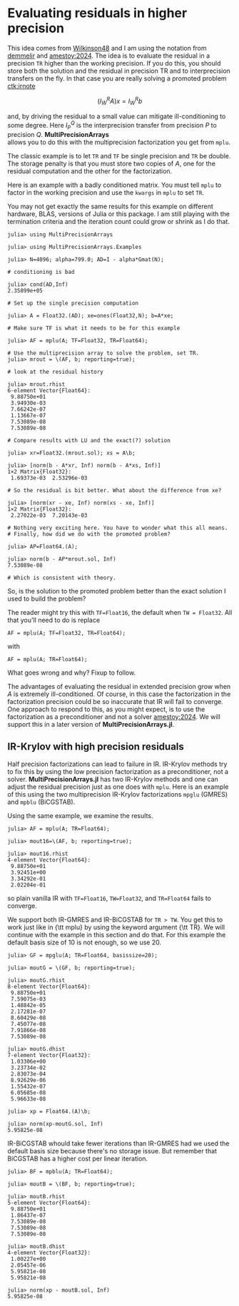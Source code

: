 # Evaluating residuals in higher precision

This idea comes from [Wilkinson48](@cite) and I am using the notation
from [demmelir](@cite) and [amestoy:2024](@cite).
The idea is to evaluate the
residual in a precision ```TR``` 
higher than the working precision. If you do this,
you should store both the solution and the residual in precision
TR and to interprecision transfers on the fly. In that case you are really
solving a promoted problem [ctk:irnote](@cite)
```math
(I_W^R A) x = I_W^R b
```
and, by driving the residual to a small value can mitigate ill-conditioning
to some degree. Here $I_P^Q$ is the interprecision transfer from precision
$P$ to precision $Q$.
__MultiPrecisionArrays__  
allows you to do this with the multiprecision
factorization you get from ```mplu```. 

The classic example is to let ```TR``` 
and ```TF``` be single precision and ```TR``` be double.
The storage penalty is that you must store two copies of $A$, one for the
residual computation and the other for the factorization.

Here is an example with a badly conditioned matrix. You must tell
```mplu``` to factor in the working precision and use the
```kwargs``` in ```mplu``` to set ```TR```.

You may not get exactly the same results for this example on
different hardware, BLAS, versions of Julia or this package.
I am still playing with the termination criteria and the iteration
count could grow or shrink as I do that.


```
julia> using MultiPrecisionArrays

julia> using MultiPrecisionArrays.Examples

julia> N=4096; alpha=799.0; AD=I - alpha*Gmat(N);

# conditioning is bad

julia> cond(AD,Inf)
2.35899e+05

# Set up the single precision computation

julia> A = Float32.(AD); xe=ones(Float32,N); b=A*xe;

# Make sure TF is what it needs to be for this example

julia> AF = mplu(A; TF=Float32, TR=Float64);

# Use the multiprecision array to solve the problem, set TR.
julia> mrout = \(AF, b; reporting=true);

# look at the residual history

julia> mrout.rhist
6-element Vector{Float64}:
 9.88750e+01
 3.94930e-03
 7.66242e-07
 1.13667e-07
 7.53089e-08
 7.53089e-08

# Compare results with LU and the exact(?) solution

julia> xr=Float32.(mrout.sol); xs = A\b;

julia> [norm(b - A*xr, Inf) norm(b - A*xs, Inf)]
1×2 Matrix{Float32}:
 1.69373e-03  2.53296e-03

# So the residual is bit better. What about the difference from xe?

julia> [norm(xr - xe, Inf) norm(xs - xe, Inf)]
1×2 Matrix{Float32}:
 2.27022e-03  7.20143e-03

# Nothing very exciting here. You have to wonder what this all means.
# Finally, how did we do with the promoted problem?

julia> AP=Float64.(A);

julia> norm(b - AP*mrout.sol, Inf)
7.53089e-08

# Which is consistent with theory.
```

So, is the solution to the promoted problem better than the exact solution
I used to build the problem?

The reader might try this with ```TF=Float16```, the default when
```TW = Float32```. All that you'll need to do is replace
```
AF = mplu(A; TF=Float32, TR=Float64);
```
with
```
AF = mplu(A; TR=Float64);
```

What goes wrong and why? Fixup to follow.

The advantages of evaluating the residual in extended precision grow
when $A$ is extremely ill-conditioned. Of course, in this case the
factorization in the factorization precision could be so inaccurate that
IR will fail to converge. One approach to respond to this, as you
might expect, is to use the factorization as a preconditioner and not
a solver [amestoy:2024](@cite). We will support this in a later version of
__MultiPrecisionArrays.jl__.

## IR-Krylov with high precision residuals

Half precision factorizations can lead to failure in IR. IR-Krylov
methods try to fix this by using the low precision factorization as
a preconditioner, not a solver. __MultiPrecisionArrays.jl__ has two
IR-Krylov methods and one can adjust the residual precision just as one
does with ```mplu```. Here is an example of this using the two 
multiprecision IR-Krylov factorizations ```mpglu``` (GMRES) and 
```mpblu``` (BiCGSTAB).

Using the same example, we examine the results.

```
julia> AF = mplu(A; TR=Float64);

julia> mout16=\(AF, b; reporting=true);

julia> mout16.rhist
4-element Vector{Float64}:
 9.88750e+01
 3.92451e+00
 3.34292e-01
 2.02204e-01
```
so plain vanilla IR with ```TF=Float16```, ```TW=Float32```, and
```TR=Float64``` fails to converge. 

We support both IR-GMRES and IR-BiCGSTAB for ```TR > TW```. You get this to
work just like in {\tt mplu} by using the keyword argument {\tt TR}.
We will continue with the example in this section and do that. For this
example the default basis size of $10$ is not enough, so we use 20.

```
julia> GF = mpglu(A; TR=Float64, basissize=20);

julia> moutG = \(GF, b; reporting=true);

julia> moutG.rhist
8-element Vector{Float64}:
 9.88750e+01
 7.59075e-03
 1.48842e-05
 2.17281e-07
 8.60429e-08
 7.45077e-08
 7.91866e-08
 7.53089e-08

julia> moutG.dhist
7-element Vector{Float32}:
 1.03306e+00
 3.23734e-02
 2.83073e-04
 8.92629e-06
 1.55432e-07
 6.05685e-08
 5.96633e-08

julia> xp = Float64.(A)\b;

julia> norm(xp-moutG.sol, Inf)
5.95825e-08
```

IR-BiCGSTAB whould take fewer iterations than IR-GMRES had we used
the default basis size because there's no storage
issue. But remember that BiCGSTAB has a higher cost per linear iteration.

```
julia> BF = mpblu(A; TR=Float64);

julia> moutB = \(BF, b; reporting=true);

julia> moutB.rhist
5-element Vector{Float64}:
 9.88750e+01
 1.86437e-07
 7.53089e-08
 7.53089e-08
 7.53089e-08

julia> moutB.dhist
4-element Vector{Float32}:
 1.00227e+00
 2.05457e-06
 5.95821e-08
 5.95821e-08

julia> norm(xp - moutB.sol, Inf)
5.95825e-08
```
